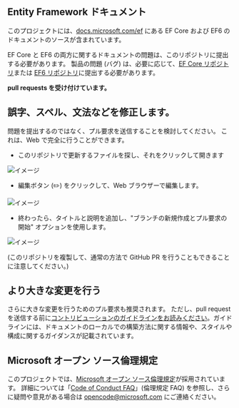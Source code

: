 ## <a name="entity-framework-docs"></a>Entity Framework ドキュメント

このプロジェクトには、[docs.microsoft.com/ef](https://docs.microsoft.com/ef/) にある EF Core および EF6 のドキュメントのソースが含まれています。 

EF Core と EF6 の両方に関するドキュメントの問題は、このリポジトリに提出する必要があります。 製品の問題 (バグ) は、必要に応じて、[EF Core リポジトリ](https://github.com/dotnet/efcore)または [EF6 リポジトリ](https://github.com/dotnet/ef6)に提出する必要があります。

**pull requests を受け付けています。**

## <a name="fixing-typosspellinggrammaretc"></a>誤字、スペル、文法などを修正します。

問題を提出するのではなく、プル要求を送信することを検討してください。 これは、Web で完全に行うことができます。

* このリポジトリで更新するファイルを探し、それをクリックして開きます

![イメージ](https://user-images.githubusercontent.com/1430078/64454137-10199400-d09f-11e9-9d1a-b7fdca2c518e.png)

* 編集ボタン (✏️) をクリックして、Web ブラウザーで編集します。

![イメージ](https://user-images.githubusercontent.com/1430078/64454321-85856480-d09f-11e9-85a6-1c93bc6611e2.png)

* 終わったら、タイトルと説明を追加し、"ブランチの新規作成とプル要求の開始" オプションを使用します。

![イメージ](https://user-images.githubusercontent.com/1430078/64454455-dac17600-d09f-11e9-922b-0346117011f5.png)

(このリポジトリを複製して、通常の方法で GitHub PR を行うこともできることに注意してください。)

## <a name="making-more-substantial-changes"></a>より大きな変更を行う

さらに大きな変更を行うためのプル要求も推奨されます。 ただし、pull request を送信する前に[コントリビューションのガイドラインをお読みください](CONTRIBUTING.md)。ガイドラインには、ドキュメントのローカルでの構築方法に関する情報や、スタイルや構成に関するガイダンスが記載されています。

## <a name="microsoft-open-source-code-of-conduct"></a>Microsoft オープン ソース倫理規定

このプロジェクトでは、[Microsoft オープン ソース倫理規定](https://opensource.microsoft.com/codeofconduct/)が採用されています。
詳細については「[Code of Conduct FAQ](https://opensource.microsoft.com/codeofconduct/faq/)」(倫理規定 FAQ) を参照し、さらに疑問や意見がある場合は [opencode@microsoft.com](mailto:opencode@microsoft.com) にご連絡ください。

